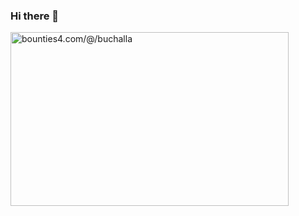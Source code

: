 ### Hi there 👋
<a href="https://bounties4.com/@/buchalla" target="_blank"><img title="bounties4.com/@/buchalla" alt="bounties4.com/@/buchalla" src="https://storage.googleapis.com/profile_avatar/local/0bbefa00-786a-54dc-90d4-e96575fde48c/1686768341256_badge.png" width="445" height="278" /></a>



<!--
**buchalla/buchalla** is a ✨ _special_ ✨ repository because its `README.md` (this file) appears on your GitHub profile.

Here are some ideas to get you started:

- 🔭 I’m currently working on ...
- 🌱 I’m currently learning ...
- 👯 I’m looking to collaborate on ...
- 🤔 I’m looking for help with ...
- 💬 Ask me about ...
- 📫 How to reach me: ...
- 😄 Pronouns: ...
- ⚡ Fun fact: ...
-->
